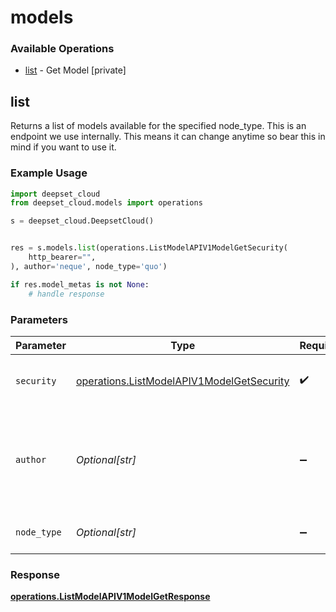 # models

### Available Operations

* [list](#list) - Get Model [private]

## list

Returns a list of models available for the specified node_type. This is an endpoint we use internally. This means it can change anytime so bear this in mind if you want to use it.

### Example Usage

```python
import deepset_cloud
from deepset_cloud.models import operations

s = deepset_cloud.DeepsetCloud()


res = s.models.list(operations.ListModelAPIV1ModelGetSecurity(
    http_bearer="",
), author='neque', node_type='quo')

if res.model_metas is not None:
    # handle response
```

### Parameters

| Parameter                                                                                              | Type                                                                                                   | Required                                                                                               | Description                                                                                            |
| ------------------------------------------------------------------------------------------------------ | ------------------------------------------------------------------------------------------------------ | ------------------------------------------------------------------------------------------------------ | ------------------------------------------------------------------------------------------------------ |
| `security`                                                                                             | [operations.ListModelAPIV1ModelGetSecurity](../../models/operations/listmodelapiv1modelgetsecurity.md) | :heavy_check_mark:                                                                                     | The security requirements to use for the request.                                                      |
| `author`                                                                                               | *Optional[str]*                                                                                        | :heavy_minus_sign:                                                                                     | Author from Hugging Face. The author of the model 'deepset/minilm-uncased-squad2' is 'deepset'.        |
| `node_type`                                                                                            | *Optional[str]*                                                                                        | :heavy_minus_sign:                                                                                     | Type of the node. E.g. 'PromptNode'                                                                    |


### Response

**[operations.ListModelAPIV1ModelGetResponse](../../models/operations/listmodelapiv1modelgetresponse.md)**

